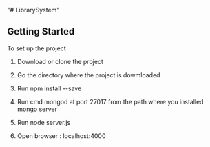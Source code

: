 "# LibrarySystem"  

## Getting Started


To set up the project 

1. Download or clone the project                                                                                                                                         
2. Go the directory where the project is dowmloaded 

3. Run npm install --save

4. Run cmd mongod at port 27017 from the path where you installed mongo server

5. Run node server.js

6. Open browser : localhost:4000

##
